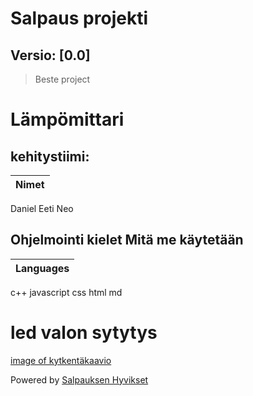 # Salpaus projekti
## Versio: [0.0]

> Beste project 

# Lämpömittari

## kehitystiimi:
Nimet |
------|
Daniel
Eeti
Neo

## Ohjelmointi kielet Mitä me käytetään

Languages |
----------|
c++
javascript
css
html
md

# led valon sytytys 
[image of kytkentäkaavio](https://raw.githubusercontent.com/DevSalpaus/salpaus/main/kuva.png)



Powered by [Salpauksen Hyvikset](https://salpaus.fi)
